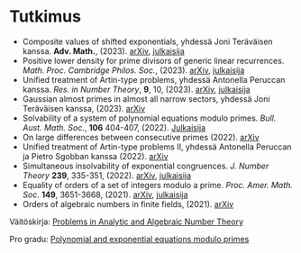 # Tutkimus

- Composite values of shifted exponentials, yhdessä Joni Teräväisen kanssa. __Adv. Math.__, (2023). [arXiv](https://arxiv.org/abs/2010.01789), [julkaisija](https://doi.org/10.1016/j.aim.2023.109187)
- Positive lower density for prime divisors of generic linear recurrences. _Math. Proc. Cambridge Philos. Soc._, (2023). [arXiv](https://arxiv.org/abs/2102.04042), [julkaisija](https://doi.org/10.1017/S0305004123000257)
- Unified treatment of Artin-type problems, yhdessä Antonella Peruccan kanssa. _Res. in Number Theory_, __9__, 10, (2023).  [arXiv](https://arxiv.org/abs/2202.11329), [julkaisija](https://doi.org/10.1007/s40993-022-00418-6)
- Gaussian almost primes in almost all narrow sectors, yhdessä Joni Teräväisen kanssa, (2023). [arXiv](https://arxiv.org/abs/2303.05822)
- Solvability of a system of polynomial equations modulo primes. _Bull. Aust. Math. Soc._, __106__ 404-407, (2022). [Julkaisija](https://doi.org/10.1017/s0004972722000260)
- On large differences between consecutive primes (2022). [arXiv](https://arxiv.org/abs/2212.10965)
- Unified treatment of Artin-type problems II, yhdessä Antonella Peruccan ja Pietro Sgobban kanssa (2022). [arXiv](https://arxiv.org/abs/2211.15614)
- Simultaneous insolvability of exponential congruences. _J. Number Theory_ __239__, 335-351, (2022). [arXiv](https://arxiv.org/abs/1912.02526), [julkaisija](https://doi.org/10.1016/j.jnt.2021.12.007)
- Equality of orders of a set of integers modulo a prime. _Proc. Amer. Math. Soc._ __149__, 3651-3668, (2021). [arXiv](https://arxiv.org/abs/1912.02554), [julkaisija](https://doi.org/10.1090/proc/15498)
- Orders of algebraic numbers in finite fields, (2021). [arXiv](https://arxiv.org/abs/2106.09813)

Väitöskirja: [Problems in Analytic and Algebraic Number Theory](https://urn.fi/URN:ISBN:978-951-29-9305-5)

Pro gradu: [Polynomial and exponential equations modulo primes](http://urn.fi/URN:NBN:fi:hulib-202106082543)

